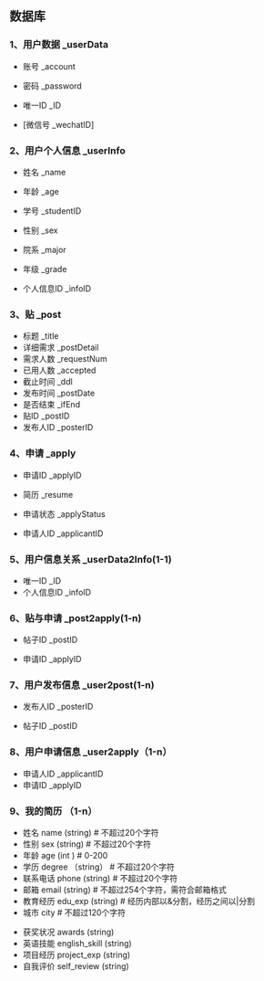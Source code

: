 ## 数据库

### 1、用户数据 _userData

- 账号 _account

- 密码 _password

- 唯一ID _ID 

- [微信号  _wechatID]

  

### 2、用户个人信息 _userInfo

- 姓名 _name

- 年龄 _age

- 学号 _studentID

- 性别 _sex

- 院系 _major

- 年级 _grade

- 个人信息ID _infoID

  

### 3、贴 _post

- 标题 _title
- 详细需求 _postDetail
- 需求人数 _requestNum
- 已用人数 _accepted
- 截止时间 _ddl
- 发布时间 _postDate
- 是否结束 _ifEnd
- 贴ID _postID
- 发布人ID _posterID



### 4、申请 _apply

- 申请ID _applyID

- 简历 _resume

- 申请状态 _applyStatus

- 申请人ID _applicantID

  

### 5、用户信息关系 _userData2Info(1-1)

- 唯一ID _ID
- 个人信息ID _infoID



### 6、贴与申请 _post2apply(1-n) 

- 帖子ID _postID

- 申请ID _applyID

  


### 7、用户发布信息 _user2post(1-n)

- 发布人ID _posterID

- 帖子ID _postID

  

### 8、用户申请信息 _user2apply（1-n）

- 申请人ID _applicantID
- 申请ID _applyID

### 9、我的简历  （1-n）

- 姓名  name  (string)   # 不超过20个字符
- 性别  sex     (string)  # 不超过20个字符
- 年龄  age      (int )   # 0-200
- 学历  degree （string） # 不超过20个字符 
- 联系电话  phone (string)   # 不超过20个字符
- 邮箱          email   (string)   # 不超过254个字符，需符合邮箱格式
- 教育经历   edu_exp  (string)    # 经历内部以&分割，经历之间以|分割
- 城市 city   # 不超过120个字符
* 获奖状况  awards (string) 
* 英语技能 english_skill (string)
* 项目经历 project_exp  (string)
* 自我评价 self_review (string)
